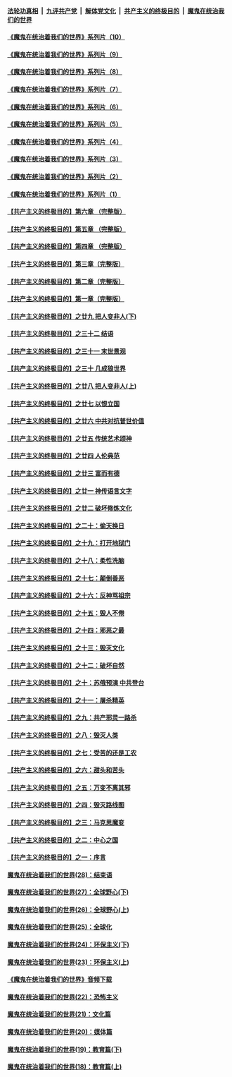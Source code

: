 ####  [法轮功真相](../../../../basic/blob/master/README.md?t=09031232) &nbsp;|&nbsp; [九评共产党](../../../../9ping.md/blob/master/README.md?t=09031232) &nbsp;|&nbsp; [解体党文化](../../../../jtdwh.md/blob/master/README.md?t=09031232)  &nbsp;|&nbsp; [共产主义的终极目的](../../../../gczydzjmd.md/blob/master/README.md?t=09031232) &nbsp;|&nbsp; [魔鬼在统治我们的世界](../../../../mgztzwmdsj.md/blob/master/README.md?t=09031232) 

#### [《魔鬼在统治着我们的世界》系列片（10）](../pages/nsc422/n12292670.md?t=09031232) 

#### [《魔鬼在统治着我们的世界》系列片（9）](../pages/nsc422/n12290859.md?t=09031232) 

#### [《魔鬼在统治着我们的世界》系列片（8）](../pages/nsc422/n12287445.md?t=09031232) 

#### [《魔鬼在统治着我们的世界》系列片（7）](../pages/nsc422/n12283425.md?t=09031232) 

#### [《魔鬼在统治着我们的世界》系列片（6）](../pages/nsc422/n12282314.md?t=09031232) 

#### [《魔鬼在统治着我们的世界》系列片（5）](../pages/nsc422/n12281419.md?t=09031232) 

#### [《魔鬼在统治着我们的世界》系列片（4）](../pages/nsc422/n12274024.md?t=09031232) 

#### [《魔鬼在统治着我们的世界》系列片（3）](../pages/nsc422/n12271322.md?t=09031232) 

#### [《魔鬼在统治着我们的世界》系列片（2）](../pages/nsc422/n12269049.md?t=09031232) 

#### [《魔鬼在统治着我们的世界》系列片（1）](../pages/nsc422/n12267575.md?t=09031232) 

#### [【共产主义的终极目的】第六章 （完整版）](../pages/nsc422/n11428913.md?t=09031232) 

#### [【共产主义的终极目的】第五章 （完整版）](../pages/nsc422/n11428912.md?t=09031232) 

#### [【共产主义的终极目的】第四章 （完整版）](../pages/nsc422/n11428907.md?t=09031232) 

#### [【共产主义的终极目的】第三章（完整版）](../pages/nsc422/n11428848.md?t=09031232) 

#### [【共产主义的终极目的】第二章（完整版）](../pages/nsc422/n11428831.md?t=09031232) 

#### [【共产主义的终极目的】第一章（完整版）](../pages/nsc422/n11417651.md?t=09031232) 

#### [【共产主义的终极目的】之廿九 把人变非人(下)](../pages/nsc422/n11344140.md?t=09031232) 

#### [【共产主义的终极目的】之三十二 结语](../pages/nsc422/n11360535.md?t=09031232) 

#### [【共产主义的终极目的】之三十一 末世景观](../pages/nsc422/n11351129.md?t=09031232) 

#### [【共产主义的终极目的】之三十 几成狼世界](../pages/nsc422/n11348280.md?t=09031232) 

#### [【共产主义的终极目的】之廿八 把人变非人(上)](../pages/nsc422/n11340492.md?t=09031232) 

#### [【共产主义的终极目的】之廿七 以恨立国](../pages/nsc422/n11336944.md?t=09031232) 

#### [【共产主义的终极目的】之廿六 中共对抗普世价值](../pages/nsc422/n11324785.md?t=09031232) 

#### [【共产主义的终极目的】之廿五 传统艺术颂神](../pages/nsc422/n11296396.md?t=09031232) 

#### [【共产主义的终极目的】之廿四 人伦典范](../pages/nsc422/n11296397.md?t=09031232) 

#### [【共产主义的终极目的】之廿三 富而有德](../pages/nsc422/n11283598.md?t=09031232) 

#### [【共产主义的终极目的】之廿一 神传语言文字](../pages/nsc422/n11263265.md?t=09031232) 

#### [【共产主义的终极目的】之廿二 破坏修炼文化](../pages/nsc422/n11245728.md?t=09031232) 

#### [【共产主义的终极目的】之二十：偷天换日](../pages/nsc422/n11238846.md?t=09031232) 

#### [【共产主义的终极目的】之十九：打开地狱门](../pages/nsc422/n11206376.md?t=09031232) 

#### [【共产主义的终极目的】之十八：柔性洗脑](../pages/nsc422/n11199994.md?t=09031232) 

#### [【共产主义的终极目的】之十七：颠倒善恶](../pages/nsc422/n11179782.md?t=09031232) 

#### [【共产主义的终极目的】之十六：反神骂祖宗](../pages/nsc422/n11166798.md?t=09031232) 

#### [【共产主义的终极目的】之十五：毁人不倦](../pages/nsc422/n11166792.md?t=09031232) 

#### [【共产主义的终极目的】之十四：邪恶之最](../pages/nsc422/n11150249.md?t=09031232) 

#### [【共产主义的终极目的】之十三：毁灭文化](../pages/nsc422/n11135227.md?t=09031232) 

#### [【共产主义的终极目的】之十二：破坏自然](../pages/nsc422/n11135214.md?t=09031232) 

#### [【共产主义的终极目的】之十：苏俄预演 中共登台](../pages/nsc422/n11118424.md?t=09031232) 

#### [【共产主义的终极目的】之十一：屠杀精英](../pages/nsc422/n11118442.md?t=09031232) 

#### [【共产主义的终极目的】之九：共产邪灵一路杀](../pages/nsc422/n11114139.md?t=09031232) 

#### [【共产主义的终极目的】之八：毁灭人类](../pages/nsc422/n11108503.md?t=09031232) 

#### [【共产主义的终极目的】之七：受苦的还是工农](../pages/nsc422/n11101809.md?t=09031232) 

#### [【共产主义的终极目的】之六：甜头和苦头](../pages/nsc422/n11096971.md?t=09031232) 

#### [【共产主义的终极目的】之五：万变不离其邪](../pages/nsc422/n11091285.md?t=09031232) 

#### [【共产主义的终极目的】之四：毁灭路线图](../pages/nsc422/n11086284.md?t=09031232) 

#### [【共产主义的终极目的】之三：马克思魔变](../pages/nsc422/n11061941.md?t=09031232) 

#### [【共产主义的终极目的】之二：中心之国](../pages/nsc422/n11047728.md?t=09031232) 

#### [【共产主义的终极目的】之一：序言](../pages/nsc422/n11086077.md?t=09031232) 

#### [魔鬼在统治着我们的世界(28)：结束语](../pages/nsc422/n10936246.md?t=09031232) 

#### [魔鬼在统治着我们的世界(27)：全球野心(下)](../pages/nsc422/n10928319.md?t=09031232) 

#### [魔鬼在统治着我们的世界(26)：全球野心(上)](../pages/nsc422/n10900318.md?t=09031232) 

#### [魔鬼在统治着我们的世界(25)：全球化](../pages/nsc422/n10788205.md?t=09031232) 

#### [魔鬼在统治着我们的世界(24)：环保主义(下)](../pages/nsc422/n10695307.md?t=09031232) 

#### [魔鬼在统治着我们的世界(23)：环保主义(上)](../pages/nsc422/n10688613.md?t=09031232) 

#### [《魔鬼在统治着我们的世界》音频下载](../pages/nsc422/n10635553.md?t=09031232) 

#### [魔鬼在统治着我们的世界(22)：恐怖主义](../pages/nsc422/n10614727.md?t=09031232) 

#### [魔鬼在统治着我们的世界(21)：文化篇](../pages/nsc422/n10597706.md?t=09031232) 

#### [魔鬼在统治着我们的世界(20)：媒体篇](../pages/nsc422/n10586579.md?t=09031232) 

#### [魔鬼在统治着我们的世界(19)：教育篇(下)](../pages/nsc422/n10564808.md?t=09031232) 

#### [魔鬼在统治着我们的世界(18)：教育篇(上)](../pages/nsc422/n10526970.md?t=09031232) 

